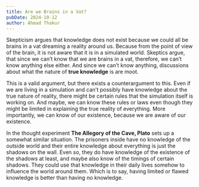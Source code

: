 ```yaml
---
title: Are we Brains in a Vat?
pubDate: 2024-10-12
author: Ahmad Thakur
---
```


Skepticism argues that knowledge does not exist because we could all be brains in a vat dreaming a reality around us. Because from the point of view of the brain, it is not aware that it is in a simulated world.  Skeptics argue, that since we can’t know that we are brains in a vat, therefore, we can’t know anything else either. And since we can’t know anything, discussions about what the nature of **true knowledge** is are moot.

This is a valid argument, but there exists a counterargument to this. Even if we are living in a simulation and can’t possibly have knowledge about the true nature of reality, there might be certain rules that the simulation itself is working on. And maybe, we can know these rules or laws even though they might be limited in explaining the true reality of everything. More importantly, we can know of our existence, because we are aware of our existence.

In the thought experiment **The Allegory of the Cave, Plato** sets up a somewhat similar situation. The prisoners inside have no knowledge of the outside world and their entire knowledge about everything is just the shadows on the wall. Even so, they do have knowledge of the existence of the shadows at least, and maybe also know of the timings of certain shadows. They could use that knowledge in  their daily lives somehow to influence the world around them. Which is to say, having limited or flawed knowledge is better than having no knowledge.